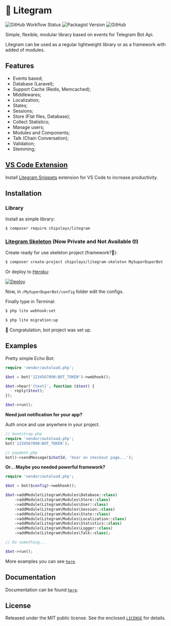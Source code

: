 # 🍃 Litegram

![GitHub Workflow Status](https://img.shields.io/github/workflow/status/chipslays/litegram/tests)
![Packagist Version](https://img.shields.io/packagist/v/chipslays/litegram?color=2)
![GitHub](https://img.shields.io/github/license/chipslays/litegram?color=blue)

Simple, flexible, modular library based on events for Telegram Bot Api.

Litegram can be used as a regular lightweight library or as a framework with added of modules.

## Features
* Events based;
* Database (Laravel);
* Support Cache (Redis, Memcached);
* Middlewares;
* Localization;
* States;
* Sessions;
* Store (Flat files, Database);
* Collect Statistics;
* Manage users;
* Modules and Components;
* Talk (Chain Conversation);
* Validation;
* Stemming;

## [VS Code Extension](https://marketplace.visualstudio.com/items?itemName=chipslays.litegram-snippets)

Install [Litegram Snippets](https://marketplace.visualstudio.com/items?itemName=chipslays.litegram-snippets) extension for VS Code to increase productivity.

## Installation

### Library
Install as simple library:

```bash
$ composer require chipslays/litegram
```

### [Litegram Skeleton](https://github.com/chipslays/litegram-skeleton) (Now Private and Not Available 🙄)

Create ready for use skeleton project (framework?🤔):

```bash
$ composer create-project chipslays/litegram-skeleton MySuperDuperBot
```

Or deploy to [Heroku](https://heroku.com):

[![Deploy](https://www.herokucdn.com/deploy/button.svg)](https://heroku.com/deploy?template=https://github.com/chipslays/litegram-skeleton)

Now, in `/MySuperDuperBot/config` folder edit the configs.

Finally type in Terminal:

```bash
$ php lite webhook:set
```

```bash
$ php lite migration:up
```

🎉 Congratulation, bot project was set up.

## Examples

Pretty simple Echo Bot:

```php
require 'vendor/autoload.php';

$bot = bot('1234567890:BOT_TOKEN')->webhook();

$bot->hear('{text}', function ($text) {
    reply($text);
});

$bot->run();
```

**Need just notification for your app?**

Auth once and use anywhere in your project.

```php
// bootstrap.php
require 'vendor/autoload.php';
bot('1234567890:BOT_TOKEN');

// payment.php
bot()->sendMessage($chatId, 'User on checkout page...');
```

**Or... Maybe you needed powerful framework?**

```php
require 'vendor/autoload.php';

$bot = bot($config)->webhook();

$bot->addModule(Litegram\Modules\Database::class)
    ->addModule(Litegram\Modules\Store::class)
    ->addModule(Litegram\Modules\User::class)
    ->addModule(Litegram\Modules\Session::class)
    ->addModule(Litegram\Modules\State::class)
    ->addModule(Litegram\Modules\Localization::class)
    ->addModule(Litegram\Modules\Statistics::class)
    ->addModule(Litegram\Modules\Logger::class)
    ->addModule(Litegram\Modules\Talk::class);

// Do something...

$bot->run();
```

More examples you can see [`here`](https://github.com/chipslays/litegram/tree/master/examples).

## Documentation
Documentation can be found [`here`](https://github.com/chipslays/litegram/tree/master/docs).

## License
Released under the MIT public license. See the enclosed [`LICENSE`](https://github.com/chipslays/litegram/tree/master/LICENSE.md) for details.
